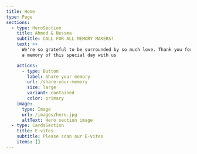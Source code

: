 ```yaml
---
title: Home
type: Page
sections:
  - type: HeroSection
    title: Ahmed & Nessma
    subtitle: CALL FOR ALL MEMORY MAKERS!
    text: >+
      We're so grateful to be surrounded by so much love. Thank you for sharing
      a memory of this special day with us

    actions:
      - type: Button
        label: Share your memory
        url: /share-your-memory
        size: large
        variant: contained
        color: primary
    image:
      type: Image
      url: /images/here.jpg
      altText: Hero section image
  - type: CardsSection
    title: E-vites
    subtitle: Please scan our E-vites
    items: []
---
```

